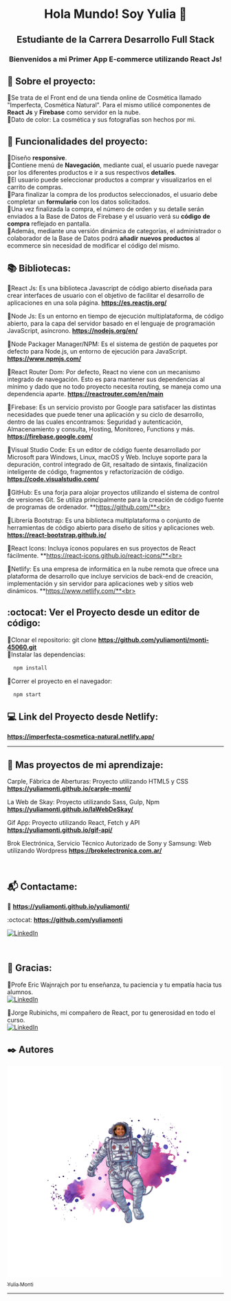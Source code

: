 <h1 align="center">Hola Mundo! Soy Yulia 🌛</h1>
<h2 align="center">Estudiante de la Carrera Desarrollo Full Stack </h2>
<h3 align="center">Bienvenidos a mi Primer App E-commerce utilizando React Js!</h3>

## :file_folder: Sobre el proyecto:
🔸Se trata de el Front end de una tienda online de Cosmética llamado "Imperfecta, Cosmética Natural". Para el mismo utilicé componentes de **React** **Js** y **Firebase** como servidor en la nube. <br>
🔸Dato de color: La cosmética y sus fotografías son hechos por mi. <br>

## :open_file_folder:  Funcionalidades del proyecto:
🔸Diseño **responsive**. <br>
🔸Contiene menú de **Navegación**, mediante cual, el usuario puede navegar por los diferentes productos e ir a sus respectivos **detalles**. <br>
🔸El usuario puede seleccionar productos a comprar y visualizarlos en el carrito de compras.<br>
🔸Para finalizar la compra de los productos seleccionados, el usuario debe completar un **formulario** con los datos solicitados. <br>
🔸Una vez finalizada la compra, el número de orden y su detalle serán enviados a la Base de Datos de Firebase y el usuario verá su **código** **de** **compra** reflejado en pantalla. <br>
🔸Además, mediante una versión dinámica de categorías, el administrador o colaborador de la Base de Datos podrá **añadir** **nuevos** **productos** al ecommerce sin necesidad de modificar el código del mismo.<br>

## :books:  Bibliotecas:
🔸React Js: Es una biblioteca Javascript de código abierto diseñada para crear interfaces de usuario con el objetivo de facilitar el desarrollo de aplicaciones en una sola página. **https://es.reactjs.org/** <br>

🔸Node Js: Es un entorno en tiempo de ejecución multiplataforma, de código abierto, para la capa del servidor basado en el lenguaje de programación JavaScript, asíncrono. **https://nodejs.org/en/** <br>

🔸Node Packager Manager/NPM: Es el sistema de gestión de paquetes por defecto para Node.js, un entorno de ejecución para JavaScript. **https://www.npmjs.com/** <br>

🔸React Router Dom: Por defecto, React no viene con un mecanismo integrado de navegación. Esto es para mantener sus dependencias al mínimo y dado que no todo proyecto necesita routing, se maneja como una dependencia aparte. **https://reactrouter.com/en/main** <br>

🔸Firebase: Es un servicio provisto por Google para satisfacer las distintas necesidades que puede tener una aplicación y su ciclo de desarrollo, dentro de las cuales encontramos: Seguridad y autenticación, Almacenamiento y consulta, Hosting, Monitoreo, Functions y más. **https://firebase.google.com/** <br>

🔸Visual Studio Code: Es un editor de código fuente desarrollado por Microsoft para Windows, Linux, macOS y Web. Incluye soporte para la depuración, control integrado de Git, resaltado de sintaxis, finalización inteligente de código, fragmentos y refactorización de código. **https://code.visualstudio.com/** <br>

🔸GitHub: Es una forja para alojar proyectos utilizando el sistema de control de versiones Git. Se utiliza principalmente para la creación de código fuente de programas de ordenador. **https://github.com/**<br>

🔸Librería Bootstrap: Es una biblioteca multiplataforma o conjunto de herramientas de código abierto para diseño de sitios y aplicaciones web. **https://react-bootstrap.github.io/** <br>

🔸React Icons: Incluya íconos populares en sus proyectos de React fácilmente. **https://react-icons.github.io/react-icons/**<br> 

🔸Netlify: Es una empresa de informática en la nube remota que ofrece una plataforma de desarrollo que incluye servicios de back-end de creación, implementación y sin servidor para aplicaciones web y sitios web dinámicos. **https://www.netlify.com/**<br> 

## :octocat: Ver el Proyecto desde un editor de código:
🔸Clonar el repositorio: git clone **https://github.com/yuliamonti/monti-45060.git** <br>
🔸Instalar las dependencias: 
```bash
  npm install
```
🔸Correr el proyecto en el navegador:
```bash
  npm start
```
## :computer: Link del Proyecto desde Netlify:
**https://imperfecta-cosmetica-natural.netlify.app/**

---

## :hatching_chick:  Mas proyectos de mi aprendizaje:
Carple, Fábrica de Aberturas: Proyecto utilizando HTML5 y CSS **https://yuliamonti.github.io/carple-monti/**

La Web de Skay: Proyecto utilizando Sass, Gulp, Npm **https://yuliamonti.github.io/laWebDeSkay/**

Gif App: Proyecto utilizando React, Fetch y API **https://yuliamonti.github.io/gif-api/**

Brok Electrónica, Servicio Técnico Autorizado de Sony y Samsung: Web utilizando Wordpress **https://brokelectronica.com.ar/**

<br>

## :mailbox_with_mail: Contactame:


:briefcase: **https://yuliamonti.github.io/yuliamonti/**

:octocat: **https://github.com/yuliamonti**

[![LinkedIn](https://img.shields.io/badge/LinkedIn-%230077B5.svg?logo=linkedin&logoColor=white)](https://linkedin.com/in/yuliamonti) 

<br>

## :heart_decoration: Gracias:


🔸Profe Eric Wajnrajch por tu enseñanza, tu paciencia y tu empatía hacia tus alumnos. <br>
[![LinkedIn](https://img.shields.io/badge/LinkedIn-%230077B5.svg?logo=linkedin&logoColor=white)](https://www.linkedin.com/in/eric-wajnrajch/) <br>

🔸Jorge Rubinichs, mi compañero de React, por tu generosidad en todo el curso. <br>
[![LinkedIn](https://img.shields.io/badge/LinkedIn-%230077B5.svg?logo=linkedin&logoColor=white)](https://www.linkedin.com/in/jorge-rubinich/)<br>


## :black_nib: Autores
[<img src="https://github.com/yuliamonti/yuliamonti/blob/main/imagenes/yuAstronauta-abstract-removebg.png" width=500><br><sub>Yulia Monti</sub>](https://github.com/yuliamonti)

---
